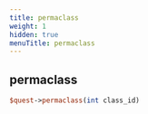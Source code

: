 ```yaml
---
title: permaclass
weight: 1
hidden: true
menuTitle: permaclass
---
```

## permaclass
```perl
$quest->permaclass(int class_id)
```